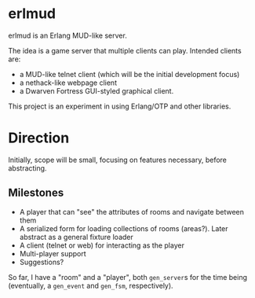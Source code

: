 
# erlmud

erlmud is an Erlang MUD-like server.

The idea is a game server that multiple clients can play. Intended clients
are:

- a MUD-like telnet client (which will be the initial development focus)
- a nethack-like webpage client
- a Dwarven Fortress GUI-styled graphical client.

This project is an experiment in using Erlang/OTP and other libraries.

# Direction

Initially, scope will be small, focusing on features necessary, before
abstracting.

## Milestones

- A player that can "see" the attributes of rooms and navigate between them
- A serialized form for loading collections of rooms (areas?). Later abstract
  as a general fixture loader
- A client (telnet or web) for interacting as the player
- Multi-player support
- Suggestions?

So far, I have a "room" and a "player", both `gen_server`s for the time being
(eventually, a `gen_event` and `gen_fsm`, respectively).
